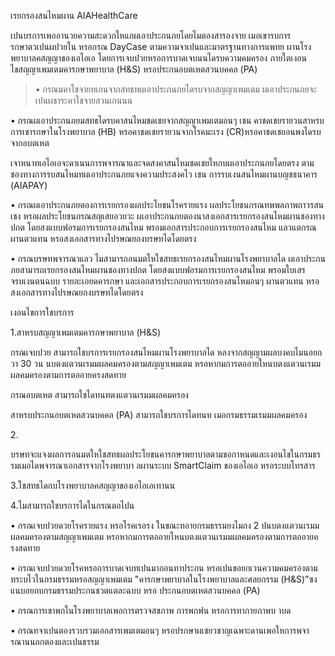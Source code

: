 เรยกรองสนไหมผาน AIAHealthCare

เปนบรการเพออานวยความสะดวกใหแกผเอาประกนภยโดยไมตองสารองจาย
เมอเขารบการรกษาตวเปนผปวยใน หรอกรณ DayCase
ตามความจาเปนและมาตรฐานทางการแพทย ผานโรงพยาบาลคสญญาของเอไอเอ
โดยการเจบปวยหรอการบาดเจบนนไดรบความคมครอง
ภายใตเงอนไขสญญาเพมเตมคารกษาพยาบาล (H&S) หรอประกนอบตเหตสวนบคคล (PA)

> • กรณมคาใชจายทเกนจากสทธทผเอาประกนภยไดรบจากสญญาเพมเตม
> ผเอาประกนภยจะเปนผชาระคาใชจายสวนเกนนน

• กรณผเอาประกนภยมสทธไดรบคาสนไหมชดเชยจากสญญาเพมเตมอนๆ เชน
คาชดเชยรายวนสาหรบการเขารกษาในโรงพยาบาล (HB) หรอคาชดเชยรายวนจากโรคมะเรง
(CR)หรอคาชดเชยอนพงไดรบจากอบตเหต

เจาหนาทเอไอเอจะดาเนนการพจารณาและจดสงคาสนไหมชดเชยใหกบผเอาประกนภยโดยตรง
ตามชองทางการรบสนไหมทผเอาประกนภยแจงความประสงคไว เชน
การรบเงนสนไหมผานบญชธนาคาร (AIAPAY)

• กรณผเอาประกนภยตองการเรยกรองผลประโยชนโรครายแรง
ผลประโยชนกรณทพพลภาพถาวรสนเชง หรอผลประโยชนกรณสญเสยอวยวะ
ผเอาประกนภยตองนาสงเอกสารเรยกรองสนไหมผานชองทางปกต
โดยสงแบบฟอรมการเรยกรองสนไหม พรอมเอกสารประกอบการเรยกรองสนไหม แลวแตกรณ
ผานตวแทน หรอสงเอกสารทางไปรษณยถงบรษทไดโดยตรง

• กรณบรษทพจารณาแลว ไมสามารถอนมตใหใชสทธเรยกรองสนไหมผานโรงพยาบาลได
ผเอาประกนภยสามารถเรยกรองสนไหมผานชองทางปกต โดยสงแบบฟอรมการเรยกรองสนไหม
พรอมใบเสรจรบเงนตนฉบบ รายละเอยดคารกษา และเอกสารประกอบการเรยกรองสนไหมอนๆ
ผานตวแทน หรอสงเอกสารทางไปรษณยถงบรษทไดโดยตรง

เงอนไขการใชบรการ

1.สาหรบสญญาเพมเตมคารกษาพยาบาล (H&S)

กรณเจบปวย สามารถใชบรการเรยกรองสนไหมผานโรงพยาบาลได
หลงจากสญญามผลบงคบไมนอยกวา 30 วน นบตงแตวนเรมมผลคมครองตามสญญาเพมเตม
หรอหากมการตออายใหนบตงแตวนเรมมผลคมครองตามการตออายครงสดทาย

กรณอบตเหต สามารถใชไดทนทตงแตวนเรมมผลคมครอง

สาหรบประกนอบตเหตสวนบคคล (PA) สามารถใชบรการไดทนท เมอกรมธรรมเรมมผลคมครอง

2\.

บรษทจะแจงผลการอนมตใหใชสทธผลประโยชนคารกษาพยาบาลตามขอกาหนดและเงอนไขในกรมธรรมเมอไดพจารณาเอกสารจากโรงพยาบา
ลผานระบบ SmartClaim ของเอไอเอ หรอระบบโทรสาร

3.ใชสทธไดกบโรงพยาบาลคสญญาของเอไอเอเทานน

4.ไมสามารถใชบรการไดในกรณตอไปน

• กรณเจบปวยดวยโรครายแรง หรอโรคเรอรง ในขณะทอายกรมธรรมยงไมถง 2
ปนบตงแตวนเรมมผลคมครองตามสญญาเพมเตม
หรอหากมการตออายใหนบตงแตวนเรมมผลคมครองตามการตออายครงสดทาย

• กรณเจบปวยดวยโรคหรอการบาดเจบทเปนมากอนทาประกน
หรอเปนขอยกเวนความคมครองตามทระบไวในกรมธรรมหรอสญญาเพมเตม
"คารกษาพยาบาลในโรงพยาบาลและศลยกรรม (H&S)”ซงแนบอยกบกรมธรรมประกนชวตแตละฉบบ
หรอ ประกนอบตเหตสวนบคคล (PA)

• กรณการเขาพกในโรงพยาบาลเพอการตรวจสขภาพ การพกฟน หรอการทากายภาพบ าบด

• กรณทจาเปนตองรวบรวมเอกสารเพมเตมอนๆ
หรอปรกษาผเชยวชาญเฉพาะดานเพอใหการพจารณานนถกตองและเปนธรรม

